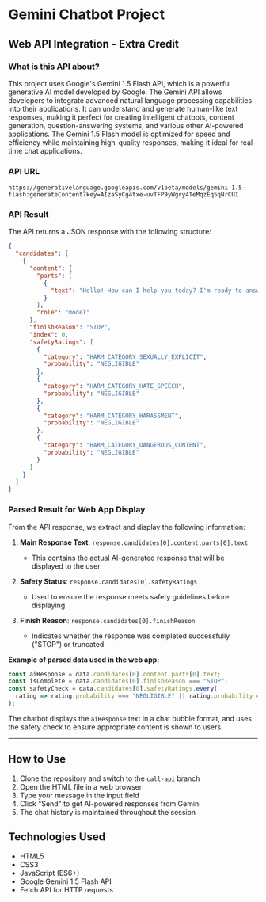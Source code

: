 # Gemini Chatbot Project

## Web API Integration - Extra Credit

### What is this API about?

This project uses Google's Gemini 1.5 Flash API, which is a powerful generative AI model developed by Google. The Gemini API allows developers to integrate advanced natural language processing capabilities into their applications. It can understand and generate human-like text responses, making it perfect for creating intelligent chatbots, content generation, question-answering systems, and various other AI-powered applications. The Gemini 1.5 Flash model is optimized for speed and efficiency while maintaining high-quality responses, making it ideal for real-time chat applications.

### API URL

```
https://generativelanguage.googleapis.com/v1beta/models/gemini-1.5-flash:generateContent?key=AIzaSyCg4txe-uvTFP9yWgry4TeMqzEq5qNrCUI
```

### API Result

The API returns a JSON response with the following structure:

```json
{
  "candidates": [
    {
      "content": {
        "parts": [
          {
            "text": "Hello! How can I help you today? I'm ready to answer your questions or have a conversation with you."
          }
        ],
        "role": "model"
      },
      "finishReason": "STOP",
      "index": 0,
      "safetyRatings": [
        {
          "category": "HARM_CATEGORY_SEXUALLY_EXPLICIT",
          "probability": "NEGLIGIBLE"
        },
        {
          "category": "HARM_CATEGORY_HATE_SPEECH",
          "probability": "NEGLIGIBLE"
        },
        {
          "category": "HARM_CATEGORY_HARASSMENT",
          "probability": "NEGLIGIBLE"
        },
        {
          "category": "HARM_CATEGORY_DANGEROUS_CONTENT",
          "probability": "NEGLIGIBLE"
        }
      ]
    }
  ]
}
```

### Parsed Result for Web App Display

From the API response, we extract and display the following information:

1. **Main Response Text**: `response.candidates[0].content.parts[0].text`
   - This contains the actual AI-generated response that will be displayed to the user

2. **Safety Status**: `response.candidates[0].safetyRatings`
   - Used to ensure the response meets safety guidelines before displaying

3. **Finish Reason**: `response.candidates[0].finishReason`
   - Indicates whether the response was completed successfully ("STOP") or truncated

**Example of parsed data used in the web app:**
```javascript
const aiResponse = data.candidates[0].content.parts[0].text;
const isComplete = data.candidates[0].finishReason === "STOP";
const safetyCheck = data.candidates[0].safetyRatings.every(
  rating => rating.probability === "NEGLIGIBLE" || rating.probability === "LOW"
);
```

The chatbot displays the `aiResponse` text in a chat bubble format, and uses the safety check to ensure appropriate content is shown to users.

---

## How to Use

1. Clone the repository and switch to the `call-api` branch
2. Open the HTML file in a web browser
3. Type your message in the input field
4. Click "Send" to get AI-powered responses from Gemini
5. The chat history is maintained throughout the session

## Technologies Used

- HTML5
- CSS3
- JavaScript (ES6+)
- Google Gemini 1.5 Flash API
- Fetch API for HTTP requests
